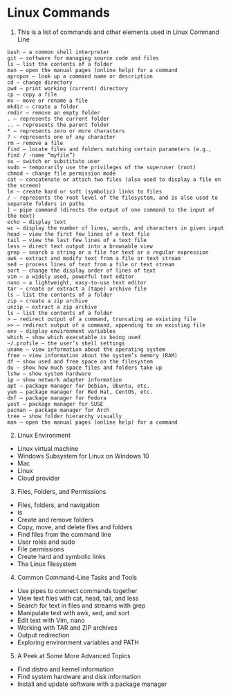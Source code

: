 # Linux Commands

1. This is a list of commands and other elements used in Linux Command Line 
```
bash – a common shell interpreter
git – software for managing source code and files
ls – list the contents of a folder
man – open the manual pages (online help) for a command
apropos – look up a command name or description
cd – change directory
pwd – print working (current) directory
cp – copy a file
mv – move or rename a file
mkdir – create a folder
rmdir – remove an empty folder
. – represents the current folder
.. – represents the parent folder
* – represents zero or more characters
? – represents one of any character
rm – remove a file
find – locate files and folders matching certain parameters (e.g., find / -name “myfile”)
su – switch or substitute user
sudo – temporarily use the privileges of the superuser (root)
chmod – change file permission mode
cat – concatenate or attach two files (also used to display a file on the screen)
ln – create hard or soft (symbolic) links to files
/ – represents the root level of the filesystem, and is also used to separate folders in paths
| – pipe command (directs the output of one command to the input of the next)
echo – display text
wc – display the number of lines, words, and characters in given input
head – view the first few lines of a text file
tail – view the last few lines of a text file
less – direct text output into a browsable view
grep – search a string or a file for text or a regular expression
awk – extract and modify text from a file or text stream
sed – process lines of text from a file or text stream
sort – change the display order of lines of text
vim – a widely used, powerful text editor
nano – a lightweight, easy-to-use text editor
tar – create or extract a (tape) archive file
ls – list the contents of a folder
zip – create a zip archive
unzip – extract a zip archive
ls – list the contents of a folder
> – redirect output of a command, truncating an existing file
>> – redirect output of a command, appending to an existing file
env – display environment variables
which – show which executable is being used
~/.profile – the user’s shell settings
uname – view information about the operating system
free – view information about the system’s memory (RAM)
df – show used and free space on the filesystem
du – show how much space files and folders take up
lshw – show system hardware
ip – show network adapter information
apt – package manager for Debian, Ubuntu, etc.
yum – package manager for Red Hat, CentOS, etc.
dnf – package manager for Fedora
yast – package manager for SUSE
pacman – package manager for Arch
tree – show folder hierarchy visually
man – open the manual pages (online help) for a command
```

2. Linux Environment
* Linux virtual machine
* Windows Subsystem for Linux on Windows 10
* Mac
* Linux
* Cloud provider

3. Files, Folders, and Permissions
* Files, folders, and navigation
* ls
* Create and remove folders
* Copy, move, and delete files and folders
* Find files from the command line
* User roles and sudo
* File permissions
* Create hard and symbolic links
* The Linux filesystem

4. Common Command-Line Tasks and Tools

* Use pipes to connect commands together
* View text files with cat, head, tail, and less
* Search for text in files and streams with grep
* Manipulate text with awk, sed, and sort
* Edit text with Vim, nano
* Working with TAR and ZIP archives
* Output redirection
* Exploring environment variables and PATH

5. A Peek at Some More Advanced Topics
* Find distro and kernel information
* Find system hardware and disk information
* Install and update software with a package manager



